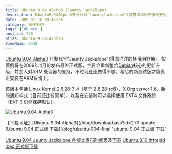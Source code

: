 ```yaml
---
title: Ubuntu 9.04 Alpha3 (Jaunty Jackalope)
description: Ubuntu9.04Alpha3开发代号“JauntyJackalope”(得意洋洋的怀俄明野兔)，按惯例将在2009年4月份发布最终正式版，主要会重新整合Debian核心的更新升级，并加入对ARM处理器的支持，不过现在还做得不够，稍后的新测试版才能真正安装在ARM系统上。该版本包括LinuxKernel2.6.28-3.4（基于2.6.28-rc8）、X.Orgserver1.6、新的通知样式（目前还比较简单）、以及在安装时可以选择使用EXT4文件系统（EXT3仍然保持默认）。
date: 2009-01-18 09:46:56
category: 操作系统
tags: ['Ubuntu']
post_id: 756
alias: Ubuntu-9.04-Alpha3
ViewNums: 2340
---
```


[Ubuntu 9.04 Alpha3](/blog/ubuntu-904-alpha3) 开发代号“Jaunty Jackalope”(得意洋洋的怀俄明野兔)，按惯例将在2009年4月份发布最终正式版，主要会重新整合[Debian](/tags/Debian)核心的更新升级，并加入对ARM 处理器的支持，不过现在还做得不够，稍后的新测试版才能真正安装在ARM系统上。

该版本包括 Linux Kernel 2.6.28-3.4（基于 2.6.28-rc8）、X.Org server 1.6、新的通知样式（目前还比较简单）、以及在安装时可以选择使用 EXT4 文件系统（EXT 3 仍然保持默认）。

[![Ubuntu 9.04 Alpha3](http://ubuntucookbook.com/i/logo/ubuntu-logo.jpg)](/blog/ubuntu-904-alpha3)

【下载地址】[Ubuntu 9.04 Alpha3](/blog/download.asp?id=270
update:[Ubuntu 9.04 正式版 下载](/blog/ubuntu-904-final "ubuntu 9.04 正式版 下载"

[Ubuntu 9.04 Jaunty Jackalope 各版本发布时间表](/blog/ubuntu-904-jaunty-jackalope-releaseschedule)及[下载](/blog/ubuntu-904-jaunty-jackalope-releaseschedule)
[Ubuntu 8.10 Intrepid Ibex 正式版下载](/blog/ubuntu-810-intrepid-ibex)

